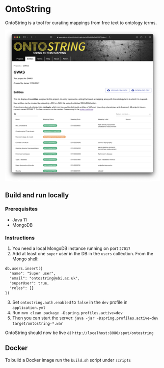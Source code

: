 # OntoString

OntoString is a tool for curating mappings from free text to ontology terms.

![Alt text](/screenshot.png?raw=true "OntoString is a tool for curating mappings from free text to ontology terms")

## Build and run locally

### Prerequisites

* Java 11
* MongoDB

### Instructions

1. You need a local MongoDB instance running on port `27017`
2. Add at least one `super` user in the DB in the `users` collection. From the Mongo shell:
  ```
  db.users.insert({
    "name": "Super user",
    "email": "ontostring@ebi.ac.uk",
    "superUser": true,
    "roles": []
  })
  ```

3. Set `ontostring.auth.enabled` to `false` in the `dev` profile in `application.yml`  
4. Run `mvn clean package -Dspring.profiles.active=dev`
5. Then you can start the server: `java -jar -Dspring.profiles.active=dev target/ontostring-*.war`

OntoString should now be live at `http://localhost:8080/spot/ontostring`


## Docker

To build a Docker image run the `build.sh` script under `scripts`

